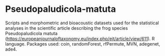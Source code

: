 # Pseudopaludicola-matuta
Scripts and morphometric and bioacoustic datasets used for the statistical analyses in the scientific article describing the frog species Pseudopaludicola matuta (https://europeanjournaloftaxonomy.eu/index.php/ejt/article/view/611).  R language. Packages used: coin, randomForest, rfPermute, MVN, adegenet, ade4.
